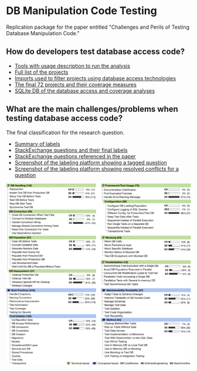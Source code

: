 # DB Manipulation Code Testing

Replication package for the paper entitled "Challenges and Perils of Testing Database Manipulation Code."

## How do developers test database access code?

- [Tools with usage description to run the analysis](motivation/scripts)
- [Full list of the projects](motivation/clonedProjects.csv)
- [Imports used to filter projects using database access technologies](motivation/import_packages.csv)
- [The final 72 projects and their coverage measures](motivation/ResultSet-Final.csv)
- [SQLite DB of the database access and coverage analyses](motivation/dataset.db)

## What are the main challenges/problems when testing database access code?

The final classification for the research question.

- [Summary of labels](problems/category_summary.csv)
- [StackExchange questions and their final labels](problems/question_categories.csv)
- [StackExchange questions referenced in the paper](problems/StackExchange_references.csv)
- [Screenshot of the labeling platform showing a tagged question](problems/Schreenshot_Tagging.png)
- [Screenshot of the labeling platform showing resolved conflicts for a question](problems/Screenshot_ConflictResolving.png)

![Taxonomy](problems/taxonomy.png "Taxonomy")

